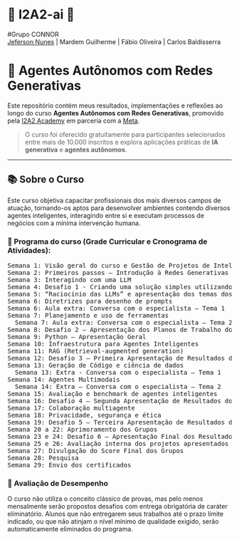 # 🍁 I2A2-ai 🍁
#Grupo CONNOR  
[Jeferson Nunes](https://www.linkedin.com/in/nunesjeferson/) | Mardem Guilherme | Fábio Oliveira | Carlos Baldisserra
# 🚀 Agentes Autônomos com Redes Generativas

Este repositório contém meus resultados, implementações e reflexões ao longo do curso **Agentes Autônomos com Redes Generativas**, promovido pela [I2A2 Academy](https://i2a2.academy) em parceria com a [Meta](https://meta.com.br/).

> O curso foi oferecido gratuitamente para participantes selecionados entre mais de 10.000 inscritos e explora aplicações práticas de **IA generativa** e **agentes autônomos**.

---

## 📚 Sobre o Curso
Este curso objetiva capacitar profissionais dos mais diversos campos de atuação, tornando-os aptos para desenvolver ambientes contendo diversos agentes inteligentes, interagindo entre si e executam processos de negócios com a mínima intervenção humana.

### 📖 Programa do curso (Grade Curricular e Cronograma de Atividades):
<pre>
Semana 1: Visão geral do curso e Gestão de Projetos de Inteligência Artificial  
Semana 2: Primeiros passos – Introdução à Redes Generativas  
Semana 3: Interagindo com uma LLM  
Semana 4: Desafio 1 - Criando uma solução simples utilizando uma LLM  
Semana 5: “Raciocínio das LLMs” e apresentação dos temas dos projetos do curso  
Semana 6: Diretrizes para desenho de prompts  
Semana 6: Aula extra: Conversa com o especialista – Tema 1  
Semana 7: Planejamento e uso de ferramentas  
  Semana 7: Aula extra: Conversa com o especialista – Tema 2  
Semana 8: Desafio 2 – Apresentação dos Planos de Trabalho dos Grupos  
Semana 9: Python – Apresentação Geral  
Semana 10: Infraestrutura para Agentes Inteligentes  
Semana 11: RAG (Retrieval-augmented generation)  
Semana 12: Desafio 3 – Primeira Apresentação de Resultados dos Grupos  
Semana 13: Geração de Código e ciência de dados  
  Semana 13: Extra - Conversa com o especialista – Tema 1  
Semana 14: Agentes Multimodais  
  Semana 14: Extra – Conversa com o especialista – Tema 2  
Semana 15: Avaliação e benchmark de agentes inteligentes  
Semana 16: Desafio 4 – Segunda Apresentação de Resultados dos Grupos  
Semana 17: Colaboração multiagente  
Semana 18: Privacidade, segurança e ética  
Semana 19: Desafio 5 – Terceira Apresentação de Resultados dos Grupos  
Semana 20 a 22: Aprimoramento dos Grupos  
Semana 23 e 24: Desafio 6 – Apresentação Final dos Resultados  
Semana 25 e 26: Avaliação interna dos projetos apresentados  
Semana 27: Divulgação do Score Final dos Grupos  
Semana 28: Pesquisa  
Semana 29: Envio dos certificados  
</pre>

### 📝 Avaliação de Desempenho
O curso não utiliza o conceito clássico de provas, mas pelo menos mensalmente serão propostos desafios com entrega obrigatória de caráter eliminatório. Alunos que não entregarem seus trabalhos até o prazo limite indicado, ou que não atinjam o nível mínimo de qualidade exigido, serão automaticamente eliminados do programa.
